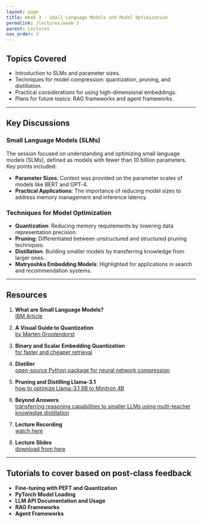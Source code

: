 ```yaml
---
layout: page
title: Week 3 - Small Language Models and Model Optimization
permalink: /lectures/week-3
parent: Lectures
nav_order: 3
---
```


## Topics Covered
- Introduction to SLMs and parameter sizes.  
- Techniques for model compression: quantization, pruning, and distillation.  
- Practical considerations for using high-dimensional embeddings.  
- Plans for future topics: RAG frameworks and agent frameworks.  

---

## Key Discussions

### Small Language Models (SLMs)
The session focused on understanding and optimizing small language models (SLMs), defined as models with fewer than 10 billion parameters. Key points included:  
- **Parameter Sizes**: Context was provided on the parameter scales of models like BERT and GPT-4.  
- **Practical Applications**: The importance of reducing model sizes to address memory management and inference latency.  

### Techniques for Model Optimization
- **Quantization**: Reducing memory requirements by lowering data representation precision.  
- **Pruning**: Differentiated between unstructured and structured pruning techniques.  
- **Distillation**: Building smaller models by transferring knowledge from larger ones.  
- **Matryoshka Embedding Models**: Highlighted for applications in search and recommendation systems.

---

## Resources

1. **What are Small Language Models?**  
   [IBM Article](https://www.ibm.com/think/topics/small-language-models)

2. **A Visual Guide to Quantization**  
   [by Marten Grootendorst](https://newsletter.maartengrootendorst.com/p/a-visual-guide-to-quantization)

3. **Binary and Scalar Embedding Quantization**  
   [for faster and cheaper retrieval](https://huggingface.co/blog/embedding-quantization)  

4. **Distiller**  
   [open-source Python package for neural network compression](https://github.com/IntelLabs/distiller/)

5. **Pruning and Distilling Llama-3.1**  
   [how to optimize Llama-3.1 8B to Minitron 4B](https://developer.nvidia.com/blog/how-to-prune-and-distill-llama-3-1-8b-to-an-nvidia-llama-3-1-minitron-4b-model)  

6. **Beyond Answers**  
   [transferring reasoning capabilities to smaller LLMs using multi-teacher knowledge distillation](https://arxiv.org/abs/2402.04616)  

7. **Lecture Recording**  
   [watch here](https://drive.google.com/file/d/16Zf5MfOhpW1kZRnH7ZGqeZfPdoEFnzH3/view)  

8. **Lecture Slides**  
   [download from here](https://github.com/ApplicationsOfLanguageModels/course-website-S2025/blob/main/assets/%20slides/2025-01-16.pdf)  

---

## Tutorials to cover based on post-class feedback
- **Fine-tuning with PEFT and Quantization**  
- **PyTorch Model Loading**  
- **LLM API Documentation and Usage**  
- **RAG Frameworks**  
- **Agent Frameworks**  
